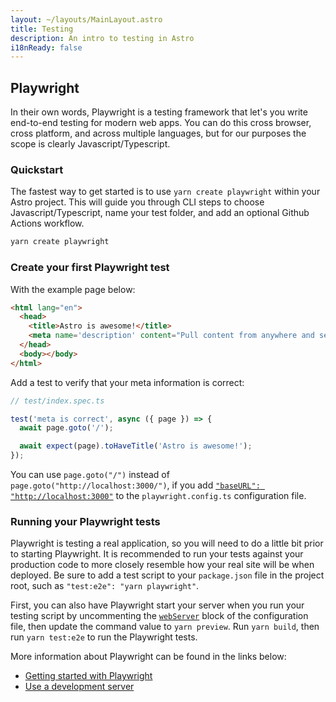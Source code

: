 ```yaml
---
layout: ~/layouts/MainLayout.astro
title: Testing
description: An intro to testing in Astro
i18nReady: false
---
```


## Playwright

In their own words, Playwright is a testing framework that let's you write end-to-end testing for modern web apps. You can do this cross browser, cross platform, and across multiple languages, but for our purposes the scope is clearly Javascript/Typescript. 

### Quickstart

The fastest way to get started is to use `yarn create playwright` within your Astro project. This will guide you through CLI steps to choose Javascript/Typescript, name your test folder, and add an optional Github Actions workflow. 

```bash
yarn create playwright
```

### Create your first Playwright test

With the example page below:

```html
<html lang="en">
  <head>
    <title>Astro is awesome!</title>
    <meta name='description' content="Pull content from anywhere and serve it fast with Astro's next-gen island architecture." />
  </head>
  <body></body>
</html>
```

Add a test to verify that your meta information is correct:

```jsx
// test/index.spec.ts

test('meta is correct', async ({ page }) => {
  await page.goto('/');

  await expect(page).toHaveTitle('Astro is awesome!');
});
```

You can use `page.goto("/")` instead of `page.goto("http://localhost:3000/")`, if you add [`"baseURL": "http://localhost:3000"`](https://playwright.dev/docs/api/class-testoptions#test-options-base-url) to the `playwright.config.ts` configuration file.

### Running your Playwright tests

Playwright is testing a real application, so you will need to do a little bit prior to starting Playwright. It is recommended to run your tests against your production code to more closely resemble how your real site will be when deployed. Be sure to add a test script to your `package.json` file in the project root, such as `"test:e2e": "yarn playwright"`. 

First, you can also have Playwright start your server when you run your testing script by uncommenting the [`webServer`](https://playwright.dev/docs/test-advanced#launching-a-development-web-server-during-the-tests) block of the configuration file, then update the command value to `yarn preview`. Run `yarn build`, then run `yarn test:e2e` to run the Playwright tests.

More information about Playwright can be found in the links below:

- [Getting started with Playwright](https://playwright.dev/docs/intro)
- [Use a development server](https://playwright.dev/docs/test-advanced#launching-a-development-web-server-during-the-tests)
